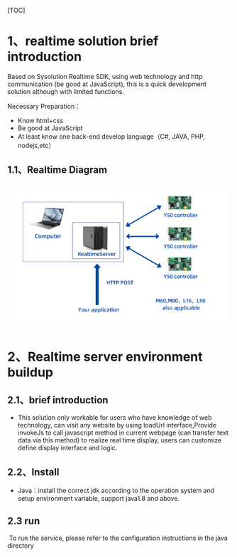 [TOC]

# 1、realtime solution brief introduction

Based on Sysolution Realtime SDK, using web technology and http communication (be good at JavaScript), this is a quick development solution although with limited functions. 

Necessary Preparation：

- Know html+css
- Be good at JavaScript 
- At least know one back-end develop language（C#, JAVA, PHP, nodejs,etc）

## 1.1、Realtime Diagram

![image](../pictures/tuopu.png)



# 2、Realtime server environment buildup

## 2.1、brief introduction

- This solution only workable for users who have knowledge of web technology, can visit any website by using loadUrl interface,Provide invokeJs to call javascript method in current webpage (can transfer text data via this method) to realize real time display, users can customize define display interface and logic.

## 2.2、Install

- Java：install the correct jdk according to the operation system and setup environment variable, support java1.8 and above.   

## 2.3  run

​        To run the service, please refer to the configuration instructions in the java directory